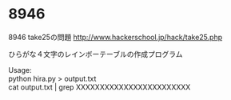 # 8946
8946 take25の問題
http://www.hackerschool.jp/hack/take25.php

ひらがな４文字のレインボーテーブルの作成プログラム

Usage:  
python hira.py > output.txt  
cat output.txt | grep XXXXXXXXXXXXXXXXXXXXXXXX

